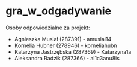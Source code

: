 # gra_w_odgadywanie

Osoby odpowiedzialne za projekt:
- Agnieszka Musiał (287391) - amusial14
- Kornelia Hubner (278946) - korneliahubn
- Katarzyna Jastrzębska (287369) - Katarzyna1a
- Aleksandra Radzik  (287366) - al1c3anu8is
